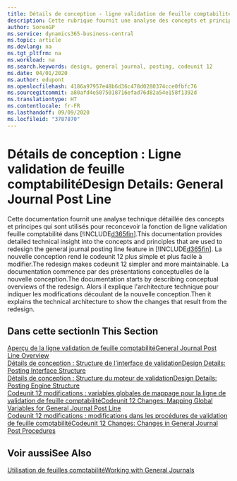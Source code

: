 ```yaml
---
title: Détails de conception - ligne validation de feuille comptabilité | Microsoft Docs
description: Cette rubrique fournit une analyse des concepts et principes qui sont utilisés pour reconcevoir la fonction de ligne validation feuille comptabilité dans Business Central.
author: SorenGP
ms.service: dynamics365-business-central
ms.topic: article
ms.devlang: na
ms.tgt_pltfrm: na
ms.workload: na
ms.search.keywords: design, general journal, posting, codeunit 12
ms.date: 04/01/2020
ms.author: edupont
ms.openlocfilehash: 4186a97957e48b6d36c478d0280374cce0fbfc76
ms.sourcegitcommit: a80afd4e5075018716efad76d82a54e158f1392d
ms.translationtype: HT
ms.contentlocale: fr-FR
ms.lasthandoff: 09/09/2020
ms.locfileid: "3787870"
---
```

# <a name="design-details-general-journal-post-line"></a><span data-ttu-id="97a03-103">Détails de conception : Ligne validation de feuille comptabilité</span><span class="sxs-lookup"><span data-stu-id="97a03-103">Design Details: General Journal Post Line</span></span>
<span data-ttu-id="97a03-104">Cette documentation fournit une analyse technique détaillée des concepts et principes qui sont utilisés pour reconcevoir la fonction de ligne validation feuille comptabilité dans [!INCLUDE[d365fin](includes/d365fin_md.md)].</span><span class="sxs-lookup"><span data-stu-id="97a03-104">This documentation provides detailed technical insight into the concepts and principles that are used to redesign the general journal posting line feature in [!INCLUDE[d365fin](includes/d365fin_md.md)].</span></span> <span data-ttu-id="97a03-105">La nouvelle conception rend le codeunit 12 plus simple et plus facile à modifier.</span><span class="sxs-lookup"><span data-stu-id="97a03-105">The redesign makes codeunit 12 simpler and more maintainable.</span></span> <span data-ttu-id="97a03-106">La documentation commence par des présentations conceptuelles de la nouvelle conception.</span><span class="sxs-lookup"><span data-stu-id="97a03-106">The documentation starts by describing conceptual overviews of the redesign.</span></span> <span data-ttu-id="97a03-107">Alors il explique l'architecture technique pour indiquer les modifications découlant de la nouvelle conception.</span><span class="sxs-lookup"><span data-stu-id="97a03-107">Then it explains the technical architecture to show the changes that result from the redesign.</span></span>  

## <a name="in-this-section"></a><span data-ttu-id="97a03-108">Dans cette section</span><span class="sxs-lookup"><span data-stu-id="97a03-108">In This Section</span></span>  
[<span data-ttu-id="97a03-109">Aperçu de la ligne validation de feuille comptabilité</span><span class="sxs-lookup"><span data-stu-id="97a03-109">General Journal Post Line Overview</span></span>](design-details-general-journal-post-line-overview.md)  
[<span data-ttu-id="97a03-110">Détails de conception : Structure de l'interface de validation</span><span class="sxs-lookup"><span data-stu-id="97a03-110">Design Details: Posting Interface Structure</span></span>](design-details-posting-interface-structure.md)  
[<span data-ttu-id="97a03-111">Détails de conception : Structure du moteur de validation</span><span class="sxs-lookup"><span data-stu-id="97a03-111">Design Details: Posting Engine Structure</span></span>](design-details-posting-engine-structure.md)  
[<span data-ttu-id="97a03-112">Codeunit 12 modifications : variables globales de mappage pour la ligne de validation de feuille comptabilité</span><span class="sxs-lookup"><span data-stu-id="97a03-112">Codeunit 12 Changes: Mapping Global Variables for General Journal Post Line</span></span>](design-details-codeunit-12-changes-mapping-global-variables-for-general-journal-post-line.md)  
[<span data-ttu-id="97a03-113">Codeunit 12 modifications : modifications dans les procédures de validation de feuille comptabilité</span><span class="sxs-lookup"><span data-stu-id="97a03-113">Codeunit 12 Changes: Changes in General Journal Post Procedures</span></span>](design-details-codeunit-12-changes-changes-in-general-journal-post-procedures.md)  

## <a name="see-also"></a><span data-ttu-id="97a03-114">Voir aussi</span><span class="sxs-lookup"><span data-stu-id="97a03-114">See Also</span></span>  
[<span data-ttu-id="97a03-115">Utilisation de feuilles comptabilité</span><span class="sxs-lookup"><span data-stu-id="97a03-115">Working with General Journals</span></span>](ui-work-general-journals.md)
